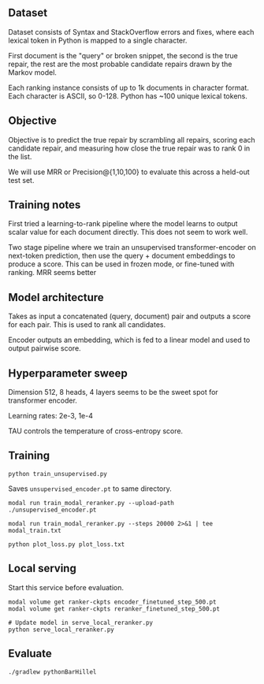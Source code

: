 ## Dataset

Dataset consists of Syntax and StackOverflow errors and fixes, where each lexical token in Python is mapped to a single character.

First document is the "query" or broken snippet, the second is the true repair, the rest are the most probable candidate repairs drawn by the Markov model.

Each ranking instance consists of up to 1k documents in character format. Each character is ASCII, so 0-128. Python has ~100 unique lexical tokens.

## Objective

Objective is to predict the true repair by scrambling all repairs, scoring each candidate repair, and measuring how close the true repair was to rank 0 in the list.

We will use MRR or Precision@{1,10,100} to evaluate this across a held-out test set.

## Training notes

First tried a learning-to-rank pipeline where the model learns to output scalar value for each document directly. This does not seem to work well.

Two stage pipeline where we train an unsupervised transformer-encoder on next-token prediction, then use the query + document embeddings to produce a score. This can be used in frozen mode, or fine-tuned with ranking. MRR seems better

## Model architecture

Takes as input a concatenated (query, document) pair and outputs a score for each pair. This is used to rank all candidates.

Encoder outputs an embedding, which is fed to a linear model and used to output pairwise score.

## Hyperparameter sweep

Dimension 512, 8 heads, 4 layers seems to be the sweet spot for transformer encoder.

Learning rates: 2e-3, 1e-4

TAU controls the temperature of cross-entropy score.

## Training

```
python train_unsupervised.py
```

Saves `unsupervised_encoder.pt` to same directory.

```
modal run train_modal_reranker.py --upload-path ./unsupervised_encoder.pt

modal run train_modal_reranker.py --steps 20000 2>&1 | tee modal_train.txt

python plot_loss.py plot_loss.txt
```

## Local serving

Start this service before evaluation.

```
modal volume get ranker-ckpts encoder_finetuned_step_500.pt
modal volume get ranker-ckpts reranker_finetuned_step_500.pt

# Update model in serve_local_reranker.py
python serve_local_reranker.py
```

## Evaluate

```
./gradlew pythonBarHillel
```